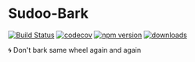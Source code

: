 # Sudoo-Bark

[![Build Status](https://travis-ci.org/SudoDotDog/Sudoo-Bark.svg?branch=master)](https://travis-ci.org/Sudoo-Bark/Marked)
[![codecov](https://codecov.io/gh/SudoDotDog/Sudoo-Bark/branch/master/graph/badge.svg)](https://codecov.io/gh/Sudoo-Bark/Marked)
[![npm version](https://badge.fury.io/js/%40sudoo%2Fbark.svg)](https://www.npmjs.com/package/@sudoo/bark)
[![downloads](https://img.shields.io/npm/dm/@sudoo/bark.svg)](https://www.npmjs.com/package/@sudoo/bark)

:cyclone: Don't bark same wheel again and again
